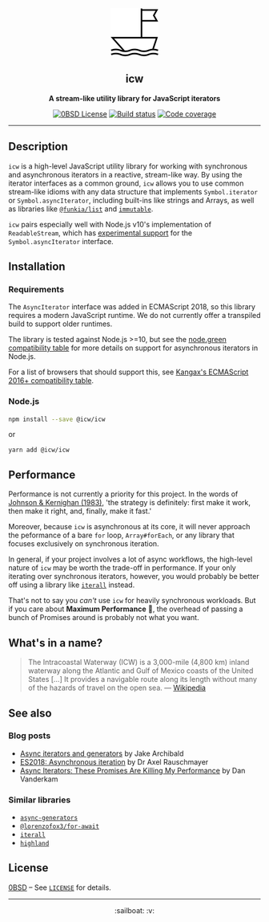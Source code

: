 <div align="center">
  <img src="assets/sailboat.png" width="96" height="96" alt="A sailboat icon">
  <h2>icw</h2>
  <p><strong>A stream-like utility library for JavaScript iterators</strong></p>

[![0BSD License][license-badge]][license]
[![Build status][build-badge]][build]
[![Code coverage][coverage-badge]][coverage]

</div>

---

## Description

`icw` is a high-level JavaScript utility library for working with synchronous
and asynchronous iterators in a reactive, stream-like way. By using the
iterator interfaces as a common ground, `icw` allows you to use common
stream-like idioms with any data structure that implements `Symbol.iterator`
or `Symbol.asyncIterator`, including built-ins like strings and Arrays, as well
as libraries like [`@funkia/list`][] and [`immutable`][].

`icw` pairs especially well with Node.js v10's implementation of
`ReadableStream`, which has [experimental support][nodejs: readable-stream] for the
`Symbol.asyncIterator` interface.

## Installation

### Requirements

The `AsyncIterator` interface was added in ECMAScript 2018, so this library
requires a modern JavaScript runtime. We do not currently offer a transpiled
build to support older runtimes.

The library is tested against Node.js >=10, but see the
[node.green compatibility table][node.green] for more details on support for
asynchronous iterators in Node.js.

For a list of browsers that should support this, see
[Kangax's ECMAScript 2016+ compatibility table][kangax].

### Node.js

```sh
npm install --save @icw/icw
```

or

```
yarn add @icw/icw
```

## Performance

Performance is not currently a priority for this project. In the words of
[Johnson & Kernighan (1983)][1983-08 johnson and kernighan], 'the strategy is
definitely: first make it work, then make it right, and, finally, make it
fast.'

Moreover, because `icw` is asynchronous at its core, it will never approach
the peformance of a bare `for` loop, `Array#forEach`, or any library that
focuses exclusively on synchronous iteration.

In general, if your project involves a lot of async workflows, the high-level
nature of `icw` may be worth the trade-off in performance. If your only
iterating over synchronous iterators, however, you would probably be better
off using a library like [`iterall`][] instead.

That's not to say you _can't_ use `icw` for heavily synchronous workloads.
But if you care about **Maximum Performance** :rocket:, the overhead of passing
a bunch of Promises around is probably not what you want.

## What's in a name?

> The Intracoastal Waterway (ICW) is a 3,000-mile (4,800 km) inland waterway
> along the Atlantic and Gulf of Mexico coasts of the United States
> [&hellip;] It provides a navigable route along its length without many of
> the hazards of travel on the open sea.
> &horbar; [Wikipedia][wikipedia: icw]

## See also

### Blog posts

- [Async iterators and generators][2017-04-18 archibald] by Jake Archibald
- [ES2018: Asynchronous iteration][2016-10-02 rauschmayer] by Dr Axel Rauschmayer
- [Async Iterators: These Promises Are Killing My Performance][2017-08-22 vanderkam] by Dan Vanderkam

### Similar libraries

- [`async-generators`][]
- [`@lorenzofox3/for-await`][]
- [`iterall`][]
- [`highland`][]

## License

[0BSD](https://tldrlegal.com/license/bsd-0-clause-license) &ndash; See [`LICENSE`][license] for details.

---

<div align="center">
  :sailboat: :v:
</div>

<!-- Badges -->

[build-badge]: https://img.shields.io/travis/icwjs/icw.svg?style=flat-square
[build]: https://travis-ci.org/icwjs/icw
[coverage-badge]: https://img.shields.io/codecov/c/github/icwjs/icw.svg?style=flat-square
[coverage]: https://codecov.io/gh/icwjs/icw
[license-badge]: https://img.shields.io/badge/license-0BSD-brightgreen.svg?style=flat-square
[license]: LICENSE

<!-- Libraries -->

[`@funkia/list`]: https://github.com/funkia/list
[`@lorenzofox3/for-await`]: https://www.npmjs.com/package/@lorenzofox3/for-await
[`async-generators`]: https://github.com/async-generators/async-generators
[`highland`]: https://highlandjs.org/
[`immutable`]: http://facebook.github.io/immutable-js/
[`iterall`]: https://github.com/leebyron/iterall

<!-- Articles & blog posts -->

[1983-08 johnson and kernighan]: https://archive.org/details/byte-magazine-1983-08
[2016-10-02 rauschmayer]: http://2ality.com/2016/10/asynchronous-iteration.html
[2017-04-18 archibald]: https://jakearchibald.com/2017/async-iterators-and-generators/
[2017-08-22 vanderkam]: https://medium.com/netscape/async-iterators-these-promises-are-killing-my-performance-4767df03d85b

<!-- References -->

[kangax]: http://kangax.github.io/compat-table/es2016plus/#test-Asynchronous_Iterators
[node.green]: https://node.green/#ES2018-features-Asynchronous-Iterators
[nodejs: readable-stream]: https://nodejs.org/api/stream.html#stream_readable_symbol_asynciterator
[wikipedia: icw]: https://en.wikipedia.org/wiki/Intracoastal_Waterway

